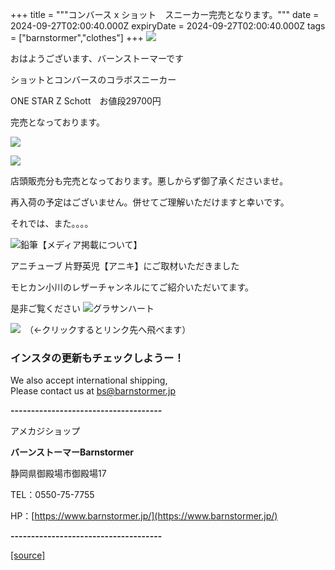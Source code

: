 +++
title = """コンバース x ショット　スニーカー完売となります。"""
date = 2024-09-27T02:00:40.000Z
expiryDate = 2024-09-27T02:00:40.000Z
tags = ["barnstormer","clothes"]
+++
[![](https://stat.ameba.jp/user_images/20231023/16/barnstormer-go/b2/03/p/o0420015015354743273.png)](https://ameblo.jp/barnstormer-go/entry-12825670498.html)

おはようございます、バーンストーマーです

ショットとコンバースのコラボスニーカー

ONE STAR Z Schott　お値段29700円

完売となっております。

[![](https://stat.ameba.jp/user_images/20240925/18/barnstormer-go/05/9f/j/o0800100015490510889.jpg)](https://stat.ameba.jp/user_images/20240925/18/barnstormer-go/05/9f/j/o0800100015490510889.jpg)

[![](https://stat.ameba.jp/user_images/20240925/18/barnstormer-go/f7/fb/j/o0560070015490510892.jpg)](https://stat.ameba.jp/user_images/20240925/18/barnstormer-go/f7/fb/j/o0560070015490510892.jpg)

店頭販売分も完売となっております。悪しからず御了承くださいませ。

再入荷の予定はございません。併せてご理解いただけますと幸いです。

それでは、また。。。。

![鉛筆](https://stat100.ameba.jp/blog/ucs/img/char/char3/519.png)【メディア掲載について】

アニチューブ 片野英児【アニキ】にご取材いただきました

モヒカン小川のレザーチャンネルにてご紹介いただいてます。

是非ご覧ください ![グラサンハート](https://stat100.ameba.jp/blog/ucs/img/char/char3/148.png)

[![](https://stat.ameba.jp/user_images/20230412/16/barnstormer-go/6a/23/p/o0108010815269242493.png)](https://www.instagram.com/barnstormer_daily/)　（←クリックするとリンク先へ飛べます）

### インスタの更新もチェックしようー！

We also accept international shipping,  
Please contact us at bs@barnstormer.jp

**\-------------------------------------**

アメカジショップ

**バーンストーマーBarnstormer**

静岡県御殿場市御殿場17

TEL：0550-75-7755

HP：[https://www.barnstormer.jp/](https://www.barnstormer.jp/)

**\-------------------------------------**

[[source]](https://ameblo.jp/barnstormer-go/entry-12869087176.html)
